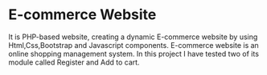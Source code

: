 # E-commerce Website
It is PHP-based website, creating a dynamic E-commerce website by using Html,Css,Bootstrap and Javascript  components.
E-commerce website is an online shopping management system. In this project I have tested two of its module called Register and Add to cart.

